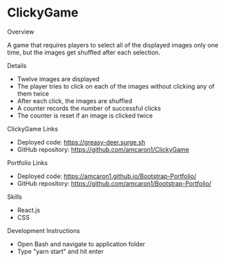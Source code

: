 # ClickyGame

Overview

A game that requires players to select all of the displayed images only one time, but the images get shuffled after each selection.

Details
- Twelve images are displayed
- The player tries to click on each of the images without clicking any of them twice
- After each click, the images are shuffled
- A counter records the number of successful clicks
- The counter is reset if an image is clicked twice

ClickyGame Links
- Deployed code: https://greasy-deer.surge.sh
- GitHub repository: https://github.com/amcaron1/ClickyGame

Portfolio Links
- Deployed code: https://amcaron1.github.io/Bootstrap-Portfolio/
- GitHub repository: https://github.com/amcaron1/Bootstrap-Portfolio/

Skills
- React.js
- CSS

Development Instructions   
- Open Bash and navigate to application folder
- Type "yarn start" and hit enter
    